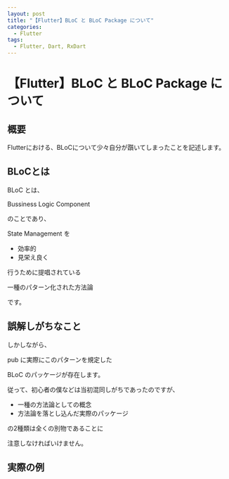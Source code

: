 ```yaml
---
layout: post
title: "【Flutter】BLoC と BLoC Package について"
categories:
  - Flutter
tags:
  - Flutter, Dart, RxDart
---
```


# 【Flutter】BLoC と BLoC Package について

## 概要

Flutterにおける、BLoCについて少々自分が躓いてしまったことを記述します。

## BLoCとは

BLoC とは、

Bussiness Logic Component

のことであり、

State Management を

- 効率的
- 見栄え良く

行うために提唱されている

一種のパターン化された方法論

です。

## 誤解しがちなこと

しかしながら、

pub に実際にこのパターンを規定した

BLoC のパッケージが存在します。

従って、初心者の僕などは当初混同しがちであったのですが、

- 一種の方法論としての概念
- 方法論を落とし込んだ実際のパッケージ

の2種類は全くの別物であることに

注意しなければいけません。

## 実際の例

